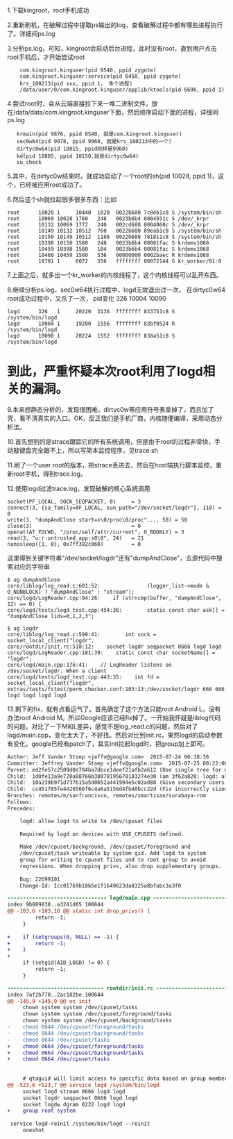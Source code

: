 1.下载kingroot，root手机成功

2.重新刷机，在破解过程中提取ps输出的log，查看破解过程中都有哪些进程执行了。详细间ps.log

3.分析ps.log，可知，kingroot会启动后台进程，此时没有root，直到用户点击root手机后，才开始尝试root
```
    com.kingroot.kinguser(pid 8540, ppid zygote)
    com.kingroot.kinguser:service(pid 6450, ppid zygote)
    krs_100213(pid xxx, ppid 1， 多个进程)
    /data/user/0/com.kingroot.kinguser/applib/ktools(pid 6696, ppid 1)
```

4.尝试root时，会从云端直接拉下来一堆二进制文件，放在/data/data/com.kingroot.kinguser下面，然后顺序启动下面的进程，详细间ps.log
```
   krmain(pid 9876, ppid 8540, 就是com.kingroot.kinguser)
   sec0w64(pid 9978, ppid 9960, 就是krs_100213中的一个)
   dirtyc0w64(pid 10015, ppid同样是9960)
   kd(pid 10805, ppid 10150,就是dirtyc0w64)
   su_check
```

5.其中，在dirtyc0w结束时，就成功启动了一个root的sh(pid 10028, ppid 1)，这个，已经被应用root成功了。

6.然后这个sh就拉起很多很多东西：比如
```
root      10028 1     10440  1020  0022b680 7c8eb1c8 S /system/bin/sh
root      10069 10028 1760   248   0023b6b4 0004931c S /dev/_krpr
root      10132 10069 1772   240   002cd688 0004060c S /dev/_krpr
root      10149 10132 10512  760   0022b680 89eab1c8 S /system/bin/sh
root      10150 10149 10512  1188  0022b680 781811c8 S /system/bin/sh
root      10398 10150 1580   248   0023b6b4 00081fac S krdemv1068
root      10459 10398 1580   104   0023b6b4 00081fac S krdemv1068
root      10460 10459 1580   536   00000000 0002baec R krdemv1068
root      10791 1     6072   356   ffffffff 00072144 S kr_worker/61:0
```

7.上面之后，就多出一个kr_worker的内核线程了，这个内核线程可以乱开东西。

8.继续分析ps.log，sec0w64执行过程中，logd无故退出过一次， 在dirtyc0w64 root成功过程中，又杀了一次， pid变化 326 10004 10090
```
logd      326   1     20220  3136  ffffffff 833751c8 S /system/bin/logd
logd      10004 1     19200  1556  ffffffff 83bf0524 R /system/bin/logd
logd      10090 1     20224  1552  ffffffff 838a51c8 S /system/bin/logd

```


到此，严重怀疑本次root利用了logd相关的漏洞。
===========================================================================

9.本来想静态分析的，发现很困难。dirtyc0w等应用符号表拿掉了，而且加了壳，看不清真实的入口。OK，反正我们是手机厂商，内核随便编译，采用动态分析法。

10.首先想到的是strace跟踪它的所有系统调用，但是由于root的过程非常快，手动敲键盘完全跟不上，所以写简本监控程序，见trace.sh

11.刷了一个user root的版本，把strace丢进去，然后在host端执行脚本监控，重新root手机，得到trace.log。

12.使用logd过滤trace.log，发现破解的核心系统调用
```
socket(PF_LOCAL, SOCK_SEQPACKET, 0)     = 3
connect(3, {sa_family=AF_LOCAL, sun_path="/dev/socket/logdr"}, 110) = 0
write(3, "dumpAndClose start=x\0/proc\0/proc"..., 50) = 50
close(3)                                = 0
openat(AT_FDCWD, "/proc/self/attr/current", O_RDONLY) = 3
read(3, "u:r:untrusted_app:s0\0", 24)   = 21
nanosleep({1, 0}, 0x7ff392c060)         = 0
```
这里得到关键字符串"/dev/socket/logdr"还有"dumpAndClose"，去源代码中搜索对应的字符串
```
$ ag dumpAndClose
core/liblog/log_read.c:601:52:               (logger_list->mode & O_NONBLOCK) ? "dumpAndClose" : "stream");
core/logd/LogReader.cpp:94:26:    if (strncmp(buffer, "dumpAndClose", 12) == 0) {
core/logd/tests/logd_test.cpp:454:36:        static const char ask[] = "dumpAndClose lids=0,1,2,3";

$ ag logdr
core/liblog/log_read.c:590:41:        int sock = socket_local_client("logdr",
core/rootdir/init.rc:518:12:    socket logdr seqpacket 0666 logd logd
core/logd/LogReader.cpp:181:39:    static const char socketName[] = "logdr";
core/logd/main.cpp:176:41:    // LogReader listens on /dev/socket/logdr. When a client
core/logd/tests/logd_test.cpp:443:35:    int fd = socket_local_client("logdr",
extras/tests/fstest/perm_checker.conf:103:13:/dev/socket/logdr 666 666 logd logd logd logd

```
13.剩下的fix，就有点看运气了。首先确定了这个方法只能root Android L，没有办法root Android M。所以Google应该已经fix掉了。一开始我怀疑是liblog代码的问题，对比了一下M和L差异，感觉不是log_read.c的问题，然后对了logd/main.cpp，变化太大了，不好找。然后对比到init.rc，果然logd的启动参数有变化，google已经有patch了，其实init拉起logd时，把group加上即可。
```diff
Author: Jeff Vander Stoep <jeffv@google.com>  2015-07-24 06:18:36
Committer: Jeffrey Vander Stoep <jeffv@google.com>  2015-07-25 00:22:06
Parent: ed2fe57c2509d0d784ba7dbce1deef21afb2a612 (Use single tree for multiple storage views.)
Child:  1d0fe13a9e720a88766b38070195670183274e30 (am 3f62a020: logd: allow logd to write to /dev/cpuset files)
Child:  10a239b971d737b15a5d0652a441994e5c02ad88 (Give secondary users read-only physical cards.)
Child:  cc451785fe4426566f6c4a6a5156d4fb40bcc22d (Fix incorrectly sized buffer.)
Branches: remotes/m/sanfrancisco, remotes/smartisan/surabaya-rom
Follows: 
Precedes: 

    logd: allow logd to write to /dev/cpuset files
    
    Required by logd on devices with USE_CPUSETS defined.
    
    Make /dev/cpuset/background, /dev/cpuset/foreground and
    /dev/cpuset/task writeable by system gid. Add logd to system
    group for writing to cpuset files and to root group to avoid
    regressions. When dropping privs, also drop supplementary groups.
    
    Bug: 22699101
    Change-Id: Icc01769b18b5e1f1649623da8325a8bfabc3a3f0

-------------------------------- logd/main.cpp --------------------------------
index 9b889838..a3241d05 100644
@@ -103,6 +103,10 @@ static int drop_privs() {
         return -1;
     }
 
+    if (setgroups(0, NULL) == -1) {
+        return -1;
+    }
+
     if (setgid(AID_LOGD) != 0) {
         return -1;
     }

------------------------------- rootdir/init.rc -------------------------------
index 7af2b770..2ac182be 100644
@@ -145,9 +145,9 @@ on init
     chown system system /dev/cpuset/tasks
     chown system system /dev/cpuset/foreground/tasks
     chown system system /dev/cpuset/background/tasks
-    chmod 0644 /dev/cpuset/foreground/tasks
-    chmod 0644 /dev/cpuset/background/tasks
-    chmod 0644 /dev/cpuset/tasks
+    chmod 0664 /dev/cpuset/foreground/tasks
+    chmod 0664 /dev/cpuset/background/tasks
+    chmod 0664 /dev/cpuset/tasks
 
 
     # qtaguid will limit access to specific data based on group memberships.
@@ -523,6 +523,7 @@ service logd /system/bin/logd
     socket logd stream 0666 logd logd
     socket logdr seqpacket 0666 logd logd
     socket logdw dgram 0222 logd logd
+    group root system
 
 service logd-reinit /system/bin/logd --reinit
     oneshot
```